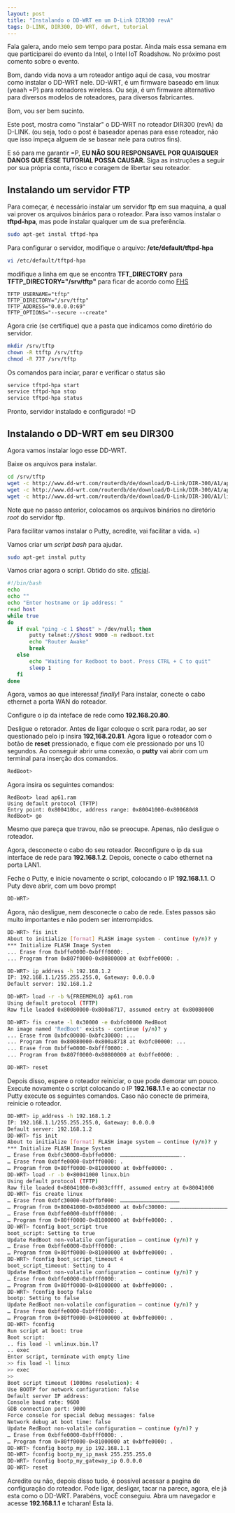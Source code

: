 ```yaml
---
layout: post
title: "Instalando o DD-WRT em um D-Link DIR300 revA"
tags: D-LINK, DIR300, DD-WRT, ddwrt, tutorial
---
```


Fala galera, ando meio sem tempo para postar. Ainda mais essa semana em que participarei do evento da Intel, o Intel IoT Roadshow. No próximo post comento sobre o evento.

Bom, dando vida nova a um roteador antigo aqui de casa, vou mostrar como instalar o DD-WRT nele. DD-WRT, é um firmware baseado em linux (yeaah =P) para roteadores wireless. Ou seja, é um firmware alternativo para diversos modelos de roteadores, para diversos fabricantes.

Bom, vou ser bem sucinto.

Este post, mostra como "instalar" o DD-WRT no roteador DIR300 (revA) da D-LINK. (ou seja, todo o post é baseador apenas para esse roteador, não que isso impeça alguem de se basear nele para outros fins).

E só para me garantir =P, __EU NÃO SOU RESPONSAVEL POR QUAISQUER DANOS QUE ESSE TUTORIAL POSSA CAUSAR.__ Siga as instruções a seguir por sua própria conta, risco e coragem de libertar seu roteador.

## Instalando um servidor FTP

Para começar, é necessário instalar um servidor ftp em sua maquina, a qual vai prover os arquivos binários para o roteador. Para isso vamos instalar o __tftpd-hpa__, mas pode instalar qualquer um de sua preferência.

```bash
sudo apt-get instal tftpd-hpa
```

Para configurar o servidor, modifique o arquivo: __/etc/default/tftpd-hpa__

```bash
vi /etc/default/tftpd-hpa
```

modifique a linha em que se encontra __TFT\_DIRECTORY__ para __TFTP\_DIRECTORY="/srv/tftp"__ para ficar de acordo como [FHS](http://www.pathname.com/fhs/)

```
TFTP_USERNAME="tftp"
TFTP_DIRECTORY="/srv/tftp"
TFTP_ADDRESS="0.0.0.0:69"
TFTP_OPTIONS="--secure --create"
```

Agora crie (se certifique) que a pasta que indicamos como diretório do servidor.

```bash
mkdir /srv/tftp
chown -R ttftp /srv/tftp
chmod -R 777 /srv/tftp
```

Os comandos para inciar, parar e verificar o status são

```bash
service tftpd-hpa start
service tftpd-hpa stop
service tftpd-hpa status
```

Pronto, servidor instalado e configurado! =D

## Instalando o DD-WRT em seu DIR300

Agora vamos instalar logo esse DD-WRT.

Baixe os arquivos para instalar.

```bash
cd /srv/tftp
wget -c http://www.dd-wrt.com/routerdb/de/download/D-Link/DIR-300/A1/ap61.ram/3581
wget -c http://www.dd-wrt.com/routerdb/de/download/D-Link/DIR-300/A1/ap61.rom/3580
wget -c http://www.dd-wrt.com/routerdb/de/download/D-Link/DIR-300/A1/linux.bin/3579
```
Note que no passo anterior, colocamos os arquivos binários no diretório _root_ do servidor ftp.


Para facilitar vamos instalar o Putty, acredite, vai facilitar a vida. =)

Vamos criar um _script bash_ para ajudar.

```bash
sudo apt-get instal putty
```

Vamos criar agora o script. Obtido do site. [oficial](http://www.dd-wrt.com/wiki/index.php/DIR300).

```bash
#!/bin/bash
echo
echo ""
echo "Enter hostname or ip address: "
read host
while true
do
   if eval "ping -c 1 $host" > /dev/null; then       
       putty telnet://$host 9000 -m redboot.txt   
       echo "Router Awake"
       break
   else
       echo "Waiting for Redboot to boot. Press CTRL + C to quit"
       sleep 1
   fi
done
```

Agora, vamos ao que interessa! _finally_! Para instalar, conecte o cabo ethernet a porta WAN do roteador.

Configure o ip da inteface de rede como __192.168.20.80__.

Desligue o retorador. Antes de ligar coloque o scrit para rodar, ao ser questionado pelo ip insira __192,168.20.81__.
Agora ligue o roteador com o botão de __reset__ pressionado, e fique com ele pressionado por uns 10 segundos.
Ao conseguir abrir uma conexão, o __putty__ vai abrir com um terminal para inserção dos comandos.
```bash
RedBoot>
```

Agora insira os seguintes comandos:
```
RedBoot> load ap61.ram
Using default protocol (TFTP)
Entry point: 0x800410bc, address range: 0x80041000-0x800680d8
RedBoot> go
```

Mesmo que pareça que travou, não se preocupe. Apenas, não desligue o roteador.

Agora, desconecte o cabo do seu roteador. Reconfigure o ip da sua interface de rede para __192.168.1.2__. Depois, conecte o cabo ethernet na porta LAN1.

Feche o Putty, e inicie novamente o script, colocando o IP __192.168.1.1__. O Puty deve abrir, com um bovo prompt
```bash
DD-WRT>
```

Agora, não desligue, nem desconecte o cabo de rede. Estes passos são muito importantes e não podem ser interrompidos.

```bash
DD-WRT> fis init
About to initialize [format] FLASH image system - continue (y/n)? y
*** Initialize FLASH Image System
... Erase from 0xbffe0000-0xbfff0000: .
... Program from 0x807f0000-0x80800000 at 0xbffe0000: .

DD-WRT> ip_address -h 192.168.1.2
IP: 192.168.1.1/255.255.255.0, Gateway: 0.0.0.0
Default server: 192.168.1.2

DD-WRT> load -r -b %{FREEMEMLO} ap61.rom
Using default protocol (TFTP)
Raw file loaded 0x80080000-0x800a8717, assumed entry at 0x80080000

DD-WRT> fis create -l 0x30000 -e 0xbfc00000 RedBoot
An image named 'RedBoot' exists - continue (y/n)? y
... Erase from 0xbfc00000-0xbfc30000: ...
... Program from 0x80080000-0x800a8718 at 0xbfc00000: ...
... Erase from 0xbffe0000-0xbfff0000: .
... Program from 0x807f0000-0x80800000 at 0xbffe0000: .

DD-WRT> reset
```

Depois disso, espere o roteador reiniciar, o que pode demorar um pouco.
Execute novamente o script colocando o IP __192.168.1.1__ e ao conectar no Putty execute os seguintes comandos. Caso não conecte de primeira, reinicie o roteador.

```bash
DD-WRT> ip_address -h 192.168.1.2
IP: 192.168.1.1/255.255.255.0, Gateway: 0.0.0.0
Default server: 192.168.1.2
DD-WRT> fis init
About to initialize [format] FLASH image system – continue (y/n)? y
*** Initialize FLASH Image System
… Erase from 0xbfc30000-0xbffe0000: …………………………………………………..
… Erase from 0xbffe0000-0xbfff0000: .
… Program from 0×80ff0000-0×81000000 at 0xbffe0000: .
DD-WRT> load -r -b 0×80041000 linux.bin
Using default protocol (TFTP)
Raw file loaded 0×80041000-0×803cffff, assumed entry at 0×80041000
DD-WRT> fis create linux
… Erase from 0xbfc30000-0xbffbf000: …………………………………………………
… Program from 0×80041000-0×803d0000 at 0xbfc30000: …………………………………………………
… Erase from 0xbffe0000-0xbfff0000: .
… Program from 0×80ff0000-0×81000000 at 0xbffe0000: .
DD-WRT> fconfig boot_script true
boot_script: Setting to true
Update RedBoot non-volatile configuration – continue (y/n)? y
… Erase from 0xbffe0000-0xbfff0000: .
… Program from 0×80ff0000-0×81000000 at 0xbffe0000: .
DD-WRT> fconfig boot_script_timeout 4
boot_script_timeout: Setting to 4
Update RedBoot non-volatile configuration – continue (y/n)? y
… Erase from 0xbffe0000-0xbfff0000: .
… Program from 0×80ff0000-0×81000000 at 0xbffe0000: .
DD-WRT> fconfig bootp false
bootp: Setting to false
Update RedBoot non-volatile configuration – continue (y/n)? y
… Erase from 0xbffe0000-0xbfff0000: .
… Program from 0×80ff0000-0×81000000 at 0xbffe0000: .
DD-WRT> fconfig
Run script at boot: true
Boot script:
.. fis load -l vmlinux.bin.l7
.. exec
Enter script, terminate with empty line
>> fis load -l linux
>> exec
>>
Boot script timeout (1000ms resolution): 4
Use BOOTP for network configuration: false
Default server IP address:
Console baud rate: 9600
GDB connection port: 9000
Force console for special debug messages: false
Network debug at boot time: false
Update RedBoot non-volatile configuration – continue (y/n)? y
… Erase from 0xbffe0000-0xbfff0000: .
… Program from 0×80ff0000-0×81000000 at 0xbffe0000: .
DD-WRT> fconfig bootp_my_ip 192.168.1.1
DD-WRT> fconfig bootp_my_ip_mask 255.255.255.0
DD-WRT> fconfig bootp_my_gateway_ip 0.0.0.0
DD-WRT> reset
```

Acredite ou não, depois disso tudo, é possível acessar a pagina de configuração do roteador. Pode ligar, desligar, tacar na parece, agora, ele já esta como o DD-WRT. Parabéns, vocÊ conseguiu.
Abra um navegador e acesse __192.168.1.1__ e tcharan! Esta lá.
